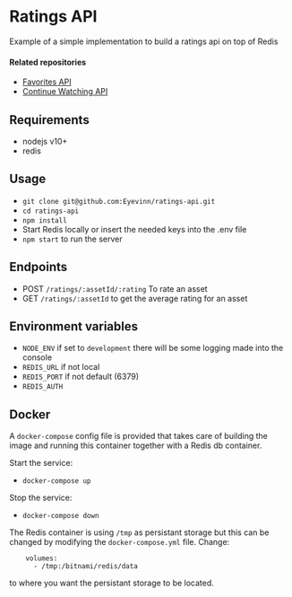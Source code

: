 # Ratings API

Example of a simple implementation to build a ratings api on top of Redis

#### Related repositories

- [Favorites API](https://github.com/Eyevinn/favorites-api)
- [Continue Watching API](https://github.com/Eyevinn/continue-watching-api)

## Requirements

- nodejs v10+
- redis

## Usage
- `git clone git@github.com:Eyevinn/ratings-api.git`
- `cd ratings-api`
- `npm install`
- Start Redis locally or insert the needed keys into the .env file
- `npm start` to run the server

## Endpoints

- POST `/ratings/:assetId/:rating` To rate an asset
- GET `/ratings/:assetId` to get the average rating for an asset

## Environment variables

- `NODE_ENV` if set to `development` there will be some logging made into the console
- `REDIS_URL` if not local
- `REDIS_PORT` if not default (6379)
- `REDIS_AUTH`

## Docker

A `docker-compose` config file is provided that takes care of building the image and running this container together with a Redis db container.

Start the service:

- `docker-compose up`

Stop the service:

- `docker-compose down`

The Redis container is using `/tmp` as persistant storage but this can be changed by modifying the `docker-compose.yml` file. Change:

```
    volumes:
      - /tmp:/bitnami/redis/data
```

to where you want the persistant storage to be located.
